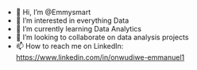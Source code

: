 - 👋 Hi, I’m @Emmysmart
- 👀 I’m interested in everything Data 
- 🌱 I’m currently learning Data Analytics
- 💞️ I’m looking to collaborate on data analysis projects
- 📫 How to reach me on LinkedIn: https://www.linkedin.com/in/onwudiwe-emmanuel1

<!---
Emmysmart/Emmysmart is a ✨ special ✨ repository because its `README.md` (this file) appears on your GitHub profile.
You can click the Preview link to take a look at your changes.
--->
